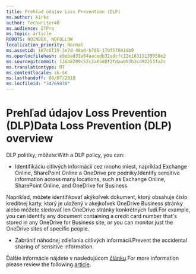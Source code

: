 ```yaml
---
title: Prehľad údajov Loss Prevention (DLP)
ms.author: kirks
author: Techwriter40
ms.audience: ITPro
ms.topic: article
ROBOTS: NOINDEX, NOFOLLOW
localization_priority: Normal
ms.assetid: 187c6f19-3e7d-48a0-b785-170f578419b9
ms.openlocfilehash: e9ebad31e64aacedb32adcfc12e18313139058e2
ms.sourcegitcommit: 136b8209c52c2a05d0f2fdaab93b2cd92253fa2c
ms.translationtype: MT
ms.contentlocale: sk-SK
ms.lasthandoff: 06/07/2019
ms.locfileid: "34769838"
---
```

# <a name="data-loss-prevention-dlp-overview"></a><span data-ttu-id="0b625-102">Prehľad údajov Loss Prevention (DLP)</span><span class="sxs-lookup"><span data-stu-id="0b625-102">Data Loss Prevention (DLP) overview</span></span>

<span data-ttu-id="0b625-103">DLP politiky, môžete:</span><span class="sxs-lookup"><span data-stu-id="0b625-103">With a DLP policy, you can:</span></span>

- <span data-ttu-id="0b625-104">Identifikáciu citlivých informácií cez mnoho miest, napríklad Exchange Online, SharePoint Online a OneDrive pre podniky.</span><span class="sxs-lookup"><span data-stu-id="0b625-104">Identify sensitive information across many locations, such as Exchange Online, SharePoint Online, and OneDrive for Business.</span></span>


<span data-ttu-id="0b625-105">Napríklad, môžete identifikovať akýkoľvek dokument, ktorý obsahuje číslo kreditnej karty, ktorý je uložený v akejkoľvek OneDrive Business stránky alebo môžete sledovať len OneDrive stránky konkrétnych ľudí.</span><span class="sxs-lookup"><span data-stu-id="0b625-105">For example, you can identify any document containing a credit card number that's stored in any OneDrive for Business site, or you can monitor just the OneDrive sites of specific people.</span></span>

- <span data-ttu-id="0b625-106">Zabrániť náhodnej zdieľania citlivých informácií.</span><span class="sxs-lookup"><span data-stu-id="0b625-106">Prevent the accidental sharing of sensitive information.</span></span>


<span data-ttu-id="0b625-107">Ďalšie informácie nájdete v nasledujúcom [článku](https://docs.microsoft.com/office365/securitycompliance/data-loss-prevention-policies).</span><span class="sxs-lookup"><span data-stu-id="0b625-107">For more information please review the following [article](https://docs.microsoft.com/office365/securitycompliance/data-loss-prevention-policies).</span></span>

